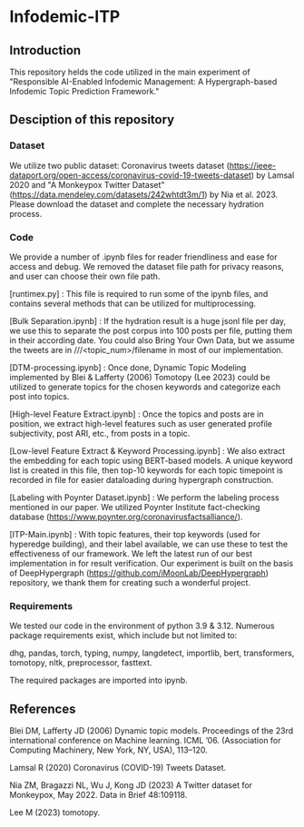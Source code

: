 # Infodemic-ITP

## Introduction
This repository helds the code utilized in the main experiment of "Responsible AI-Enabled Infodemic Management: A Hypergraph-based Infodemic Topic Prediction Framework."

## Desciption of this repository

### Dataset

We utilize two public dataset: Coronavirus tweets dataset (https://ieee-dataport.org/open-access/coronavirus-covid-19-tweets-dataset)  by Lamsal 2020 and "A Monkeypox Twitter Dataset" (https://data.mendeley.com/datasets/242whtdt3m/1) by Nia et al. 2023. Please download the dataset and complete the necessary hydration process.

### Code

We provide a number of .ipynb files for reader friendliness and ease for access and debug. We removed the dataset file path for privacy reasons, and user can choose their own file path.

[runtimex.py] : This file is required to run some of the ipynb files, and contains several methods that can be utilized for multiprocessing.

[Bulk Separation.ipynb] : If the hydration result is a huge jsonl file per day, we use this to separate the post corpus into 100 posts per file, putting them in their according date. You could also Bring Your Own Data, but we assume the tweets are in /<keyword>/<date>/<topic_num>/filename in most of our implementation.

[DTM-processing.ipynb] : Once done, Dynamic Topic Modeling implemented by Blei & Lafferty (2006) Tomotopy (Lee 2023) could be utilized to generate topics for the chosen keywords and categorize each post into topics.

[High-level Feature Extract.ipynb] : Once the topics and posts are in position, we extract high-level features such as user generated profile subjectivity, post ARI, etc., from posts in a topic.

[Low-level Feature Extract & Keyword Processing.ipynb] : We also extract the embedding for each topic using BERT-based models. A unique keyword list is created in this file, then top-10 keywords for each topic timepoint is recorded in file for easier dataloading during hypergraph construction.

[Labeling with Poynter Dataset.ipynb] : We perform the labeling process mentioned in our paper. We utilized Poynter Institute fact-checking database (https://www.poynter.org/coronavirusfactsalliance/). 

[ITP-Main.ipynb] : With topic features, their top keywords (used for hyperedge building), and their label available, we can use these to test the effectiveness of our framework. We left the latest run of our best implementation in for result verification. Our experiment is built on the basis of DeepHypergraph (https://github.com/iMoonLab/DeepHypergraph) repository, we thank them for creating such a wonderful project.

### Requirements

We tested our code in the environment of python 3.9 & 3.12. Numerous package requirements exist, which include but not limited to:

dhg, pandas, torch, typing, numpy, langdetect, importlib, bert, transformers, tomotopy, nltk, preprocessor, fasttext.

The required packages are imported into ipynb.

## References
Blei DM, Lafferty JD (2006) Dynamic topic models. Proceedings of the 23rd international conference on Machine learning. ICML ’06. (Association for Computing Machinery, New York, NY, USA), 113–120.

Lamsal R (2020) Coronavirus (COVID-19) Tweets Dataset.

Nia ZM, Bragazzi NL, Wu J, Kong JD (2023) A Twitter dataset for Monkeypox, May 2022. Data in Brief 48:109118.

Lee M (2023) tomotopy.
